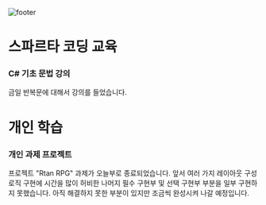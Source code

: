 ![footer](../.resources/footer/32.png)

# 스파르타 코딩 교육

### C# 기초 문법 강의

금일 반복문에 대해서 강의를 들었습니다.

# 개인 학습

### 개인 과제 프로젝트

프로젝트 "Rtan RPG" 과제가 오늘부로 종료되었습니다. 앞서 여러 가지 레이아웃 구성 로직 구현에 시간을 많이 허비한 나머지 필수 구현부 및 선택 구현부 부분을 일부 구현하지 못했습니다. 아직 해결하지 못한 부분이 있지만 조금씩 완성시켜 나갈 예정입니다.
